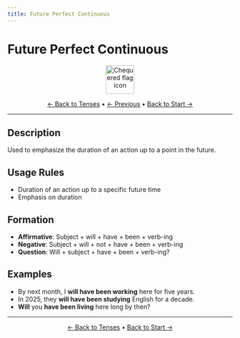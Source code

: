 ```yaml
---
title: Future Perfect Continuous
---
```


# Future Perfect Continuous

<div align="center" markdown="1">
  <img src="https://cdn.jsdelivr.net/gh/twitter/twemoji@14.0.2/assets/72x72/1f3c1.png" alt="Chequered flag icon" width="64">
</div>

<div align="center" markdown="1">

[← Back to Tenses](./) • [← Previous](12-future-perfect.md) • [Back to Start →](01-present-simple.md)

</div>

---

## Description
Used to emphasize the duration of an action up to a point in the future.

## Usage Rules
- Duration of an action up to a specific future time
- Emphasis on duration

## Formation
- **Affirmative**: Subject + will + have + been + verb-ing
- **Negative**: Subject + will + not + have + been + verb-ing
- **Question**: Will + subject + have + been + verb-ing?

## Examples
- By next month, I **will have been working** here for five years.
- In 2025, they **will have been studying** English for a decade.
- **Will** you **have been living** here long by then?

---

<div align="center" markdown="1">

[← Back to Tenses](./) • [Back to Start →](01-present-simple.md)

</div>
